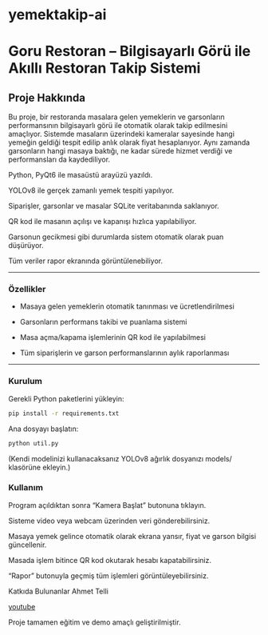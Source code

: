 # yemektakip-ai

# Goru Restoran – Bilgisayarlı Görü ile Akıllı Restoran Takip Sistemi

## Proje Hakkında
Bu proje, bir restoranda masalara gelen yemeklerin ve garsonların performansının bilgisayarlı görü ile otomatik olarak takip edilmesini amaçlıyor.
Sistemde masaların üzerindeki kameralar sayesinde hangi yemeğin geldiği tespit edilip anlık olarak fiyat hesaplanıyor. Aynı zamanda garsonların hangi masaya baktığı, ne kadar sürede hizmet verdiği ve performansları da kaydediliyor.

Python, PyQt6 ile masaüstü arayüzü yazıldı.

YOLOv8 ile gerçek zamanlı yemek tespiti yapılıyor.

Siparişler, garsonlar ve masalar SQLite veritabanında saklanıyor.

QR kod ile masanın açılışı ve kapanışı hızlıca yapılabiliyor.

Garsonun gecikmesi gibi durumlarda sistem otomatik olarak puan düşürüyor.

Tüm veriler rapor ekranında görüntülenebiliyor.

---

### Özellikler
- Masaya gelen yemeklerin otomatik tanınması ve ücretlendirilmesi

- Garsonların performans takibi ve puanlama sistemi

- Masa açma/kapama işlemlerinin QR kod ile yapılabilmesi

- Tüm siparişlerin ve garson performanslarının aylık raporlanması
---

### Kurulum
Gerekli Python paketlerini yükleyin:

```sh
pip install -r requirements.txt
```
Ana dosyayı başlatın:

```sh
python util.py
```
(Kendi modelinizi kullanacaksanız YOLOv8 ağırlık dosyanızı models/ klasörüne ekleyin.)

### Kullanım
Program açıldıktan sonra “Kamera Başlat” butonuna tıklayın.

Sisteme video veya webcam üzerinden veri gönderebilirsiniz.

Masaya yemek gelince otomatik olarak ekrana yansır, fiyat ve garson bilgisi güncellenir.

Masada işlem bitince QR kod okutarak hesabı kapatabilirsiniz.

“Rapor” butonuyla geçmiş tüm işlemleri görüntüleyebilirsiniz.

Katkıda Bulunanlar
Ahmet Telli

[youtube](https://youtu.be/GewHmj34BSk)

Proje tamamen eğitim ve demo amaçlı geliştirilmiştir.
